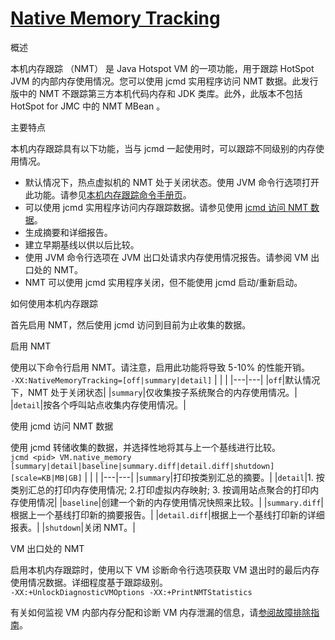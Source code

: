 
# [Native Memory Tracking](https://docs.oracle.com/javase/8/docs/technotes/guides/vm/nmt-8.html)

概述

本机内存跟踪 （NMT） 是 Java Hotspot VM 的一项功能，用于跟踪 HotSpot JVM 的内部内存使用情况。您可以使用 jcmd 实用程序访问 NMT 数据。此发行版中的 NMT 不跟踪第三方本机代码内存和 JDK 类库。此外，此版本不包括 HotSpot for JMC 中的 NMT MBean 。

主要特点

本机内存跟踪具有以下功能，当与 jcmd 一起使用时，可以跟踪不同级别的内存使用情况。
- 默认情况下，热点虚拟机的 NMT 处于关闭状态。使用 JVM 命令行选项打开此功能。请参见[本机内存跟踪命令手册页](https://docs.oracle.com/javase/8/docs/technotes/tools/unix/java.ml#BABCBGHF)。
- 可以使用 jcmd 实用程序访问内存跟踪数据。请参见使用 [jcmd 访问 NMT 数据](https://docs.oracle.com/javase/8/docs/technotes/guides/vm/nmt-8.html#use_jcmd)。
- 生成摘要和详细报告。
- 建立早期基线以供以后比较。
- 使用 JVM 命令行选项在 JVM 出口处请求内存使用情况报告。请参阅 VM 出口处的 NMT。
- NMT 可以使用 jcmd 实用程序关闭，但不能使用 jcmd 启动/重新启动。

如何使用本机内存跟踪

首先启用 NMT，然后使用 jcmd 访问到目前为止收集的数据。

启用 NMT

使用以下命令行启用 NMT。请注意，启用此功能将导致 5-10% 的性能开销。<br/>
`-XX:NativeMemoryTracking=[off|summary|detail]`
| | |
|---|---|
|`off`|默认情况下，NMT 处于关闭状态|
|`summary`|仅收集按子系统聚合的内存使用情况。|
|`detail`|按各个呼叫站点收集内存使用情况。|

使用 jcmd 访问 NMT 数据

使用 jcmd 转储收集的数据，并选择性地将其与上一个基线进行比较。<br>
`jcmd <pid> VM.native_memory [summary|detail|baseline|summary.diff|detail.diff|shutdown] [scale=KB|MB|GB]`
| | |
|---|---|
|`summary`|打印按类别汇总的摘要。|
|`detail`|1. 按类别汇总的打印内存使用情况; 2.打印虚拟内存映射; 3. 按调用站点聚合的打印内存使用情况|
|`baseline`|创建一个新的内存使用情况快照来比较。|
|`summary.diff`|根据上一个基线打印新的摘要报告。|
|`detail.diff`|根据上一个基线打印新的详细报表。|
|`shutdown`|关闭 NMT。|

VM 出口处的 NMT

启用本机内存跟踪时，使用以下 VM 诊断命令行选项获取 VM 退出时的最后内存使用情况数据。详细程度基于跟踪级别。<br/>
`-XX:+UnlockDiagnosticVMOptions -XX:+PrintNMTStatistics`

有关如何监视 VM 内部内存分配和诊断 VM 内存泄漏的信息，请[参阅故障排除指南](https://docs.oracle.com/javase/8/docs/technotes/guides/troubleshoot/index.html)。